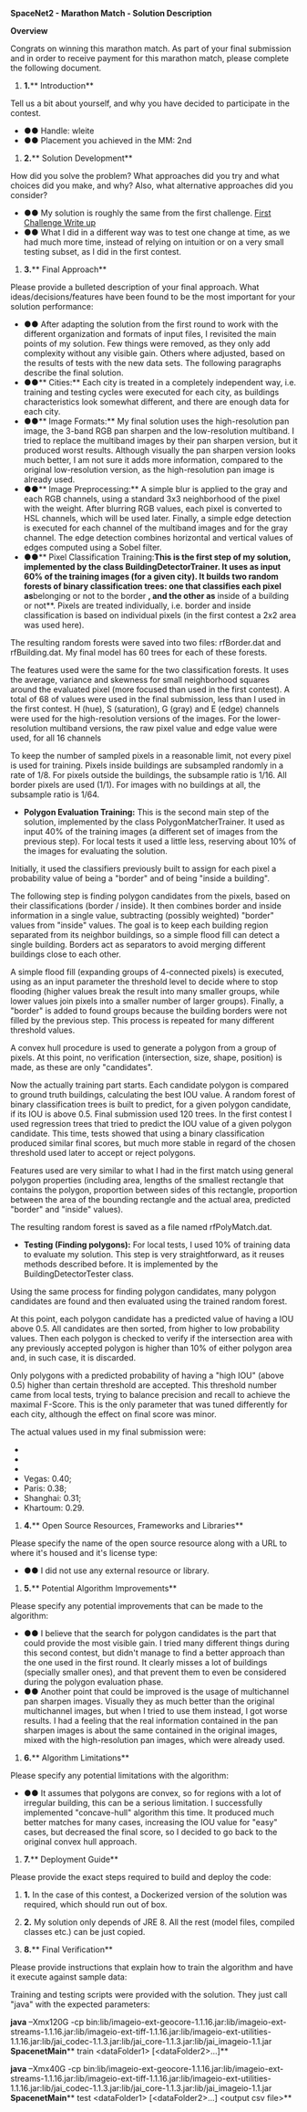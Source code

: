 **SpaceNet2 - Marathon Match - Solution Description**

**Overview**

Congrats on winning this marathon match. As part of your final submission and in order to receive payment for this marathon match, please complete the following document.

1. **1.**** Introduction**

Tell us a bit about yourself, and why you have decided to participate in the contest.

- **●●** Handle: wleite
- **●●** Placement you achieved in the MM: 2nd



1. **2.**** Solution Development**

How did you solve the problem? What approaches did you try and what choices did you make, and why? Also, what alternative approaches did you consider?

- **●●** My solution is roughly the same from the first challenge. [First Challenge Write up](https://github.com/SpaceNetChallenge/BuildingDetectors/tree/master/wleite)
- **●●** What I did in a different way was to test one change at time, as we had much more time, instead of relying on intuition or on a very small testing subset, as I did in the first contest.

1. **3.**** Final Approach**

Please provide a bulleted description of your final approach. What ideas/decisions/features have been found to be the most important for your solution performance:

- **●●** After adapting the solution from the first round to work with the different organization and formats of input files, I revisited the main points of my solution. Few things were removed, as they only add complexity without any visible gain. Others where adjusted, based on the results of tests with the new data sets. The following paragraphs describe the final solution.
- **●●**** Cities:** Each city is treated in a completely independent way, i.e. training and testing cycles were executed for each city, as buildings characteristics look somewhat different, and there are enough data for each city.
- **●●**** Image Formats:** My final solution uses the high-resolution pan image, the 3-band RGB pan sharpen and the low-resolution multiband. I tried to replace the multiband images by their pan sharpen version, but it produced worst results. Although visually the pan sharpen version looks much better, I am not sure it adds more information, compared to the original low-resolution version, as the high-resolution pan image is already used.
- **●●**** Image Preprocessing:** A simple blur is applied to the gray and each RGB channels, using a standard 3x3 neighborhood of the pixel with the weight. After blurring RGB values, each pixel is converted to HSL channels, which will be used later. Finally, a simple edge detection is executed for each channel of the multiband images and for the gray channel. The edge detection combines horizontal and vertical values of edges computed using a Sobel filter.
- **●●**** Pixel Classification Training:**This is the first step of my solution, implemented by the class BuildingDetectorTrainer. It uses as input 60% of the training images (for a given city). It builds two random forests of binary classification trees: one that classifies each pixel as**belonging or not to the border **, and the other as** inside of a building or not**. Pixels are treated individually, i.e. border and inside classification is based on individual pixels (in the first contest a 2x2 area was used here).

The resulting random forests were saved into two files: rfBorder.dat and rfBuilding.dat. My final model has 60 trees for each of these forests.

The features used were the same for the two classification forests. It uses the average, variance and skewness for small neighborhood squares around the evaluated pixel (more focused than used in the first contest). A total of 68 of values were used in the final submission, less than I used in the first contest. H (hue), S (saturation), G (gray) and E (edge) channels were used for the high-resolution versions of the images. For the lower-resolution multiband versions, the raw pixel value and edge value were used, for all 16 channels

To keep the number of sampled pixels in a reasonable limit, not every pixel is used for training. Pixels inside buildings are subsampled randomly in a rate of 1/8. For pixels outside the buildings, the subsample ratio is 1/16. All border pixels are used (1/1). For images with no buildings at all, the subsample ratio is 1/64.

- **Polygon Evaluation Training:** This is the second main step of the solution, implemented by the class PolygonMatcherTrainer. It used as input 40% of the training images (a different set of images from the previous step). For local tests it used a little less, reserving about 10% of the images for evaluating the solution.

Initially, it used the classifiers previously built to assign for each pixel a probability value of being a &quot;border&quot; and of being &quot;inside a building&quot;.

The following step is finding polygon candidates from the pixels, based on their classifications (border / inside). It then combines border and inside information in a single value, subtracting (possibly weighted) &quot;border&quot; values from &quot;inside&quot; values. The goal is to keep each building region separated from its neighbor buildings, so a simple flood fill can detect a single building. Borders act as separators to avoid merging different buildings close to each other.

A simple flood fill (expanding groups of 4-connected pixels) is executed, using as an input parameter the threshold level to decide where to stop flooding (higher values break the result into many smaller groups, while lower values join pixels into a smaller number of larger groups). Finally, a &quot;border&quot; is added to found groups because the building borders were not filled by the previous step. This process is repeated for many different threshold values.

A convex hull procedure is used to generate a polygon from a group of pixels. At this point, no verification (intersection, size, shape, position) is made, as these are only &quot;candidates&quot;.

Now the actually training part starts. Each candidate polygon is compared to ground truth buildings, calculating the best IOU value. A random forest of binary classification trees is built to predict, for a given polygon candidate, if its IOU is above 0.5. Final submission used 120 trees. In the first contest I used regression trees that tried to predict the IOU value of a given polygon candidate. This time, tests showed that using a binary classification produced similar final scores, but much more stable in regard of the chosen threshold used later to accept or reject polygons.

Features used are very similar to what I had in the first match using general polygon properties (including area, lengths of the smallest rectangle that contains the polygon, proportion between sides of this rectangle, proportion between the area of the bounding rectangle and the actual area, predicted &quot;border&quot; and &quot;inside&quot; values).

The resulting random forest is saved as a file named rfPolyMatch.dat.

- **Testing (Finding polygons):** For local tests, I used 10% of training data to evaluate my solution. This step is very straightforward, as it reuses methods described before. It is implemented by the BuildingDetectorTester class.

Using the same process for finding polygon candidates, many polygon candidates are found and then evaluated using the trained random forest.

At this point, each polygon candidate has a predicted value of having a IOU above 0.5. All candidates are then sorted, from higher to low probability values. Then each polygon is checked to verify if the intersection area with any previously accepted polygon is higher than 10% of either polygon area and, in such case, it is discarded.

Only polygons with a predicted probability of having a &quot;high IOU&quot; (above 0.5) higher than certain threshold are accepted. This threshold number came from local tests, trying to balance precision and recall to achieve the maximal F-Score. This is the only parameter that was tuned differently for each city, although the effect on final score was minor.

The actual values used in my final submission were:

-
-
-
- Vegas: 0.40;
- Paris: 0.38;
- Shanghai: 0.31;
- Khartoum: 0.29.

1. **4.**** Open Source Resources, Frameworks and Libraries**

Please specify the name of the open source resource along with a URL to where it&#39;s housed and it&#39;s license type:

- **●●** I did not use any external resource or library.

1. **5.**** Potential Algorithm Improvements**

Please specify any potential improvements that can be made to the algorithm:

- **●●** I believe that the search for polygon candidates is the part that could provide the most visible gain. I tried many different things during this second contest, but didn&#39;t manage to find a better approach than the one used in the first round. It clearly misses a lot of buildings (specially smaller ones), and that prevent them to even be considered during the polygon evaluation phase.
- **●●** Another point that could be improved is the usage of multichannel pan sharpen images. Visually they as much better than the original multichannel images, but when I tried to use them instead, I got worse results. I had a feeling that the real information contained in the pan sharpen images is about the same contained in the original images, mixed with the high-resolution pan images, which were already used.

1. **6.**** Algorithm Limitations**

Please specify any potential limitations with the algorithm:

- **●●** It assumes that polygons are convex, so for regions with a lot of irregular building, this can be a serious limitation. I successfully implemented &quot;concave-hull&quot; algorithm this time. It produced much better matches for many cases, increasing the IOU value for &quot;easy&quot; cases, but decreased the final score, so I decided to go back to the original convex hull approach.

1. **7.**** Deployment Guide**

Please provide the exact steps required to build and deploy the code:

1. **1.** In the case of this contest, a Dockerized version of the solution was required, which should run out of box.
2. **2.** My solution only depends of JRE 8. All the rest (model files, compiled classes etc.) can be just copied.

1. **8.**** Final Verification**

Please provide instructions that explain how to train the algorithm and have it execute against sample data:

Training and testing scripts were provided with the solution. They just call &quot;java&quot; with the expected parameters:

**java** –Xmx120G -cp bin:lib/imageio-ext-geocore-1.1.16.jar:lib/imageio-ext-streams-1.1.16.jar:lib/imageio-ext-tiff-1.1.16.jar:lib/imageio-ext-utilities-1.1.16.jar:lib/jai\_codec-1.1.3.jar:lib/jai\_core-1.1.3.jar:lib/jai\_imageio-1.1.jar **SpacenetMain**** train &lt;dataFolder1&gt; [&lt;dataFolder2&gt;...]**

**java** –Xmx40G -cp bin:lib/imageio-ext-geocore-1.1.16.jar:lib/imageio-ext-streams-1.1.16.jar:lib/imageio-ext-tiff-1.1.16.jar:lib/imageio-ext-utilities-1.1.16.jar:lib/jai\_codec-1.1.3.jar:lib/jai\_core-1.1.3.jar:lib/jai\_imageio-1.1.jar **SpacenetMain**** test &lt;dataFolder1&gt; [&lt;dataFolder2&gt;...] &lt;output csv file&gt;**
